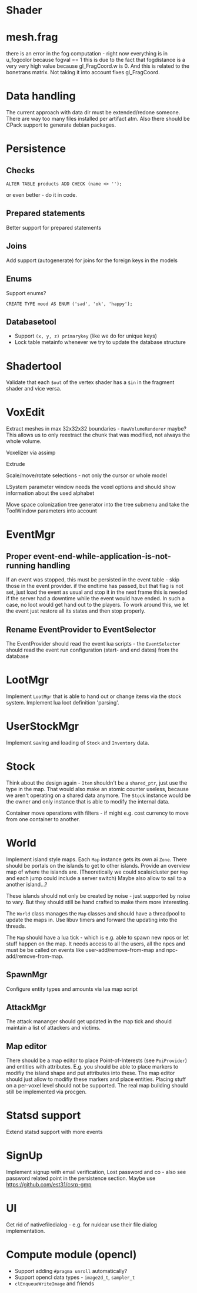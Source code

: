 # Shader

# mesh.frag

there is an error in the fog computation - right now everything is in u_fogcolor because fogval == 1
this is due to the fact that fogdistance is a very very high value because gl_FragCoord.w is 0. And this
is related to the bonetrans matrix. Not taking it into account fixes gl_FragCoord.

# Data handling

The current approach with data dir must be extended/redone someone. There are way too many files installed per artifact atm. Also there should be CPack support to generate debian packages.

# Persistence
## Checks

`ALTER TABLE products ADD CHECK (name <> '');`

or even better - do it in code.

## Prepared statements

Better support for prepared statements

## Joins

Add support (autogenerate) for joins for the foreign keys in the models

## Enums

Support enums?

`CREATE TYPE mood AS ENUM ('sad', 'ok', 'happy');`

## Databasetool

* Support `(x, y, z) primarykey` (like we do for unique keys)
* Lock table metainfo whenever we try to update the database structure

# Shadertool

Validate that each `$out` of the vertex shader has a `$in` in the fragment shader and vice versa.

# VoxEdit

Extract meshes in max 32x32x32 boundaries - `RawVolumeRenderer` maybe? This allows us to only reextract the chunk that was modified, not always the whole volume.

Voxelizer via assimp

Extrude

Scale/move/rotate selections - not only the cursor or whole model

LSystem parameter window needs the voxel options and should show information about the used alphabet

Move space colonization tree generator into the tree submenu and take the ToolWindow parameters into account

# EventMgr

## Proper event-end-while-application-is-not-running handling

If an event was stopped, this must be persisted in the event table - skip those in the event provider. if the endtime has passed, but that flag is not set, just load the event as usual and stop it in the next frame this is needed if the server had a downtime while the event would have ended. In such a case, no loot would get hand out to the players. To work around this, we let the event just restore all its states and then stop properly.

## Rename EventProvider to EventSelector

The EventProvider should read the event lua scripts - the `EventSelector` should read the event run configuration (start- and end dates) from the database

# LootMgr

Implement `LootMgr` that is able to hand out or change items via the stock system. Implement lua loot definition 'parsing'.

# UserStockMgr

Implement saving and loading of `Stock` and `Inventory` data.

# Stock

Think about the design again - `Item` shouldn't be a `shared_ptr`, just use the type in the map. That would also make an atomic counter useless, because we aren't operating on a shared data anymore. The `Stock` instance would be the owner and only instance that is able to modify the internal data.

Container move operations with filters - if might e.g. cost currency to move from one container to another.

# World

Implement island style maps. Each `Map` instance gets its own ai `Zone`. There should be portals on the islands to get to other islands. Provide an overview map of where the islands are.
(Theoretically we could scale/cluster per `Map` and each jump could include a server switch)
Maybe also allow to sail to a another island...?

These islands should not only be created by noise - just supported by noise to vary. But they should still be hand crafted to make them more interesting.

The `World` class manages the `Map` classes and should have a threadpool to update the maps in. Use libuv timers and forward the updating into the threads.

The `Map` should have a lua tick - which is e.g. able to spawn new npcs or let stuff happen on the map. It needs access to all the users, all the npcs and must be be called on events like user-add/remove-from-map and npc-add/remove-from-map.

## SpawnMgr

Configure entity types and amounts via lua map script

## AttackMgr

The attack mananger should get updated in the map tick and should maintain a list of attackers and victims.

## Map editor

There should be a map editor to place Point-of-Interests (see `PoiProvider`) and entities with attributes. E.g. you should be able to place markers to modifiy the island shape and put attributes into these. The map editor should just allow to modifiy these markers and place entities. Placing stuff on a per-voxel level should not be supported. The real map building should still be implemented via procgen.

# Statsd support

Extend statsd support with more events

# SignUp

Implement signup with email verification, Lost password and co - also see password related point in the persistence section.
Maybe use https://github.com/est31/csrp-gmp

# UI

Get rid of nativefiledialog - e.g. for nuklear use their file dialog implementation.

# Compute module (opencl)

- Support adding `#pragma unroll` automatically?
- Support opencl data types - `image2d_t`, `sampler_t`
- `clEnqueueWriteImage` and friends
